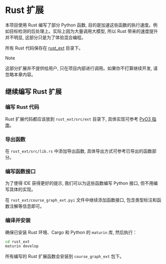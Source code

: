 # Rust 扩展

<ArticleMetadata/>

本项目使用 Rust 编写了部分 Python 函数, 目的是加速这些函数的执行速度。例如目标检测的后处理上。实际上因为大量调用大模型, 所以 Rust 带来的速度提升并不明显, 这部分只是为了体验混合编程。

所有 Rust 代码保存在 [rust_ext](https://github.com/wangtao2001/CourseGraph/tree/dev/rust_ext) 目录下。

> [!NOTE]
> 这部分扩展并不提供给用户, 只在项目内部进行调用。如果你不打算继续开发, 请忽略本章内容。

## 继续编写 Rust 扩展

### 编写 Rust 代码

Rust 扩展代码都应该放到 `rust_ext/src/ext` 目录下, 具体实现可参考 [PyO3 指南](https://pyo3.rs/v0.15.1/)。

### 导出函数

在 `rust_ext/src/lib.rs` 中添加导出函数, 具体导出方式可参考已导出的函数部分。

### 编写函数接口

为了使得 IDE 获得更好的提示, 我们可以为这些函数编写 Python 接口, 但不用编写具体的实现。

在 `rust_ext/course_graph_ext.pyi` 文件中继续添加函数接口, 包含类型标注和函数注解等信息即可。

### 编译并安装

确保已安装 Rust 环境、Cargo 和 Python 的 `maturin` 库, 然后执行：

```bash
cd rust_ext
maturin develop
```

所有编写的 Rust 扩展函数会安装到 `course_graph_ext` 包下。